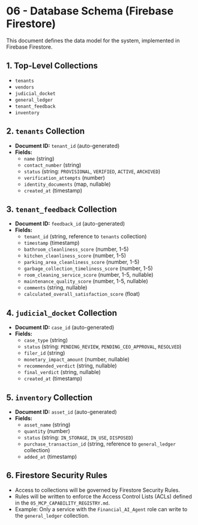 # 06 - Database Schema (Firebase Firestore)

This document defines the data model for the system, implemented in Firebase Firestore.

## 1. Top-Level Collections

- `tenants`
- `vendors`
- `judicial_docket`
- `general_ledger`
- `tenant_feedback`
- `inventory`

## 2. `tenants` Collection

- **Document ID:** `tenant_id` (auto-generated)
- **Fields:**
    - `name` (string)
    - `contact_number` (string)
    - `status` (string: `PROVISIONAL`, `VERIFIED`, `ACTIVE`, `ARCHIVED`)
    - `verification_attempts` (number)
    - `identity_documents` (map, nullable)
    - `created_at` (timestamp)

## 3. `tenant_feedback` Collection

- **Document ID:** `feedback_id` (auto-generated)
- **Fields:**
    - `tenant_id` (string, reference to `tenants` collection)
    - `timestamp` (timestamp)
    - `bathroom_cleanliness_score` (number, 1-5)
    - `kitchen_cleanliness_score` (number, 1-5)
    - `parking_area_cleanliness_score` (number, 1-5)
    - `garbage_collection_timeliness_score` (number, 1-5)
    - `room_cleaning_service_score` (number, 1-5, nullable)
    - `maintenance_quality_score` (number, 1-5, nullable)
    - `comments` (string, nullable)
    - `calculated_overall_satisfaction_score` (float)

## 4. `judicial_docket` Collection

- **Document ID:** `case_id` (auto-generated)
- **Fields:**
    - `case_type` (string)
    - `status` (string: `PENDING_REVIEW`, `PENDING_CEO_APPROVAL`, `RESOLVED`)
    - `filer_id` (string)
    - `monetary_impact_amount` (number, nullable)
    - `recommended_verdict` (string, nullable)
    - `final_verdict` (string, nullable)
    - `created_at` (timestamp)

## 5. `inventory` Collection

- **Document ID:** `asset_id` (auto-generated)
- **Fields:**
    - `asset_name` (string)
    - `quantity` (number)
    - `status` (string: `IN_STORAGE`, `IN_USE`, `DISPOSED`)
    - `purchase_transaction_id` (string, reference to `general_ledger` collection)
    - `added_at` (timestamp)

## 6. Firestore Security Rules

- Access to collections will be governed by Firestore Security Rules.
- Rules will be written to enforce the Access Control Lists (ACLs) defined in the `05_MCP_CAPABILITY_REGISTRY.md`.
- Example: Only a service with the `Financial_AI_Agent` role can write to the `general_ledger` collection.
